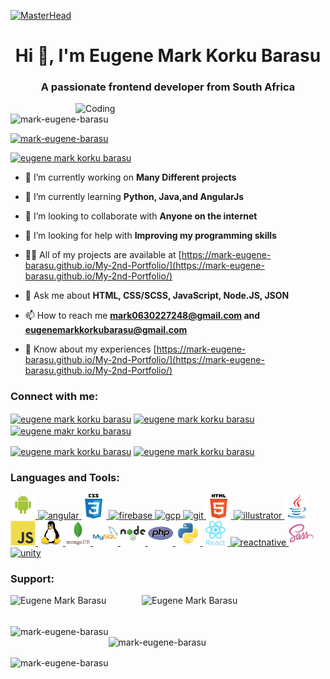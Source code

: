 [![MasterHead](https://1.bp.blogspot.com/-7A4WynwLsMw/XbBpCXG8fHI/AAAAAAAAMt4/uOa1bpLskYgrwGbllhSu2SDj_Mig8SXJQCLcBGAsYHQ/s1600/2000_600px.gif)](https://rishavchanda.io)

<h1 align="center">Hi 👋, I'm Eugene Mark Korku Barasu</h1>
<h3 align="center">A passionate frontend developer from South Africa</h3>
<img align="right" alt="Coding" width="400" src="https://cdn.dribbble.com/users/1162077/screenshots/3848914/programmer.gif">

<p align="left"> <img src="https://komarev.com/ghpvc/?username=mark-eugene-barasu&label=Profile%20views&color=0e75b6&style=flat" alt="mark-eugene-barasu" /> </p>

<p align="left"> <a href="https://github.com/ryo-ma/github-profile-trophy"><img src="https://github-profile-trophy.vercel.app/?username=mark-eugene-barasu" alt="mark-eugene-barasu" /></a> </p>

<p align="left"> <a href="https://twitter.com/eugene mark korku barasu" target="blank"><img src="https://img.shields.io/twitter/follow/eugene mark korku barasu?logo=twitter&style=for-the-badge" alt="eugene mark korku barasu" /></a> </p>

- 🔭 I’m currently working on **Many Different projects**

- 🌱 I’m currently learning **Python, Java,and AngularJs**

- 👯 I’m looking to collaborate with **Anyone on the internet**

- 🤝 I’m looking for help with **Improving my programming skills**

- 👨‍💻 All of my projects are available at [https://mark-eugene-barasu.github.io/My-2nd-Portfolio/](https://mark-eugene-barasu.github.io/My-2nd-Portfolio/)

- 💬 Ask me about **HTML, CSS/SCSS, JavaScript, Node.JS, JSON**

- 📫 How to reach me **mark0630227248@gmail.com and eugenemarkkorkubarasu@gmail.com**

- 📄 Know about my experiences [https://mark-eugene-barasu.github.io/My-2nd-Portfolio/](https://mark-eugene-barasu.github.io/My-2nd-Portfolio/)

<h3 align="left">Connect with me:</h3>
<p align="left">
<a href="https://twitter.com/eugene mark korku barasu" target="blank"><img align="center" src="https://raw.githubusercontent.com/rahuldkjain/github-profile-readme-generator/master/src/images/icons/Social/twitter.svg" alt="eugene mark korku barasu" height="30" width="40" /></a>
<a href="https://linkedin.com/in/eugene mark korku barasu" target="blank"><img align="center" src="https://raw.githubusercontent.com/rahuldkjain/github-profile-readme-generator/master/src/images/icons/Social/linked-in-alt.svg" alt="eugene mark korku barasu" height="30" width="40" /></a>
<a href="https://stackoverflow.com/users/eugene makr korku barasu" target="blank"><img align="center" src="https://raw.githubusercontent.com/rahuldkjain/github-profile-readme-generator/master/src/images/icons/Social/stack-overflow.svg" alt="eugene makr korku barasu" height="30" width="40" /></a>
</p>
<a href="https://www.instagram.com/markeugene465/" target="blank"><img align="center" src="https://raw.githubusercontent.com/rahuldkjain/github-profile-readme-generator/master/src/images/icons/Social/instagram.svg" alt="eugene mark korku barasu" height="30" width="40" /></a>
<a href="https://www.snapchat.com/add/e_barasu2021?share_id=wRg8P6dDSuc&locale=en-ZA)" target="blank"><img align="center" src="https://raw.githubusercontent.com/rahuldkjain/github-profile-readme-generator/master/src/images/icons/Social/snapchat.svg" alt="eugene mark korku barasu" height="30" width="40" /></a>


<h3 align="left">Languages and Tools:</h3>
<p align="left"> <a href="https://developer.android.com" target="_blank" rel="noreferrer"> <img src="https://raw.githubusercontent.com/devicons/devicon/master/icons/android/android-original-wordmark.svg" alt="android" width="40" height="40"/> </a> <a href="https://angular.io" target="_blank" rel="noreferrer"> <img src="https://angular.io/assets/images/logos/angular/angular.svg" alt="angular" width="40" height="40"/> </a> <a href="https://www.w3schools.com/css/" target="_blank" rel="noreferrer"> <img src="https://raw.githubusercontent.com/devicons/devicon/master/icons/css3/css3-original-wordmark.svg" alt="css3" width="40" height="40"/> </a> <a href="https://firebase.google.com/" target="_blank" rel="noreferrer"> <img src="https://www.vectorlogo.zone/logos/firebase/firebase-icon.svg" alt="firebase" width="40" height="40"/> </a> <a href="https://cloud.google.com" target="_blank" rel="noreferrer"> <img src="https://www.vectorlogo.zone/logos/google_cloud/google_cloud-icon.svg" alt="gcp" width="40" height="40"/> </a> <a href="https://git-scm.com/" target="_blank" rel="noreferrer"> <img src="https://www.vectorlogo.zone/logos/git-scm/git-scm-icon.svg" alt="git" width="40" height="40"/> </a> <a href="https://www.w3.org/html/" target="_blank" rel="noreferrer"> <img src="https://raw.githubusercontent.com/devicons/devicon/master/icons/html5/html5-original-wordmark.svg" alt="html5" width="40" height="40"/> </a> <a href="https://www.adobe.com/in/products/illustrator.html" target="_blank" rel="noreferrer"> <img src="https://www.vectorlogo.zone/logos/adobe_illustrator/adobe_illustrator-icon.svg" alt="illustrator" width="40" height="40"/> </a> <a href="https://www.java.com" target="_blank" rel="noreferrer"> <img src="https://raw.githubusercontent.com/devicons/devicon/master/icons/java/java-original.svg" alt="java" width="40" height="40"/> </a> <a href="https://developer.mozilla.org/en-US/docs/Web/JavaScript" target="_blank" rel="noreferrer"> <img src="https://raw.githubusercontent.com/devicons/devicon/master/icons/javascript/javascript-original.svg" alt="javascript" width="40" height="40"/> </a> <a href="https://www.linux.org/" target="_blank" rel="noreferrer"> <img src="https://raw.githubusercontent.com/devicons/devicon/master/icons/linux/linux-original.svg" alt="linux" width="40" height="40"/> </a> <a href="https://www.mongodb.com/" target="_blank" rel="noreferrer"> <img src="https://raw.githubusercontent.com/devicons/devicon/master/icons/mongodb/mongodb-original-wordmark.svg" alt="mongodb" width="40" height="40"/> </a> <a href="https://www.mysql.com/" target="_blank" rel="noreferrer"> <img src="https://raw.githubusercontent.com/devicons/devicon/master/icons/mysql/mysql-original-wordmark.svg" alt="mysql" width="40" height="40"/> </a> <a href="https://nodejs.org" target="_blank" rel="noreferrer"> <img src="https://raw.githubusercontent.com/devicons/devicon/master/icons/nodejs/nodejs-original-wordmark.svg" alt="nodejs" width="40" height="40"/> </a> <a href="https://www.php.net" target="_blank" rel="noreferrer"> <img src="https://raw.githubusercontent.com/devicons/devicon/master/icons/php/php-original.svg" alt="php" width="40" height="40"/> </a> <a href="https://www.python.org" target="_blank" rel="noreferrer"> <img src="https://raw.githubusercontent.com/devicons/devicon/master/icons/python/python-original.svg" alt="python" width="40" height="40"/> </a> <a href="https://reactjs.org/" target="_blank" rel="noreferrer"> <img src="https://raw.githubusercontent.com/devicons/devicon/master/icons/react/react-original-wordmark.svg" alt="react" width="40" height="40"/> </a> <a href="https://reactnative.dev/" target="_blank" rel="noreferrer"> <img src="https://reactnative.dev/img/header_logo.svg" alt="reactnative" width="40" height="40"/> </a> <a href="https://sass-lang.com" target="_blank" rel="noreferrer"> <img src="https://raw.githubusercontent.com/devicons/devicon/master/icons/sass/sass-original.svg" alt="sass" width="40" height="40"/> </a> <a href="https://unity.com/" target="_blank" rel="noreferrer"> <img src="https://www.vectorlogo.zone/logos/unity3d/unity3d-icon.svg" alt="unity" width="40" height="40"/> </a> </p>

<h3 align="left">Support:</h3>
<p><a href="https://www.buymeacoffee.com/Eugene Mark Barasu"> <img align="left" src="https://cdn.buymeacoffee.com/buttons/v2/default-yellow.png" height="50" width="210" alt="Eugene Mark Barasu" /></a><a href="https://ko-fi.com/Eugene Mark Barasu"> <img align="left" src="https://cdn.ko-fi.com/cdn/kofi3.png?v=3" height="50" width="210" alt="Eugene Mark Barasu" /></a></p><br><br>

<p><img align="left" src="https://github-readme-stats.vercel.app/api/top-langs?username=mark-eugene-barasu&show_icons=true&locale=en&layout=compact" alt="mark-eugene-barasu" /></p>

<p>&nbsp;<img align="center" src="https://github-readme-stats.vercel.app/api?username=mark-eugene-barasu&show_icons=true&locale=en" alt="mark-eugene-barasu" /></p>

<p><img align="center" src="https://github-readme-streak-stats.herokuapp.com/?user=mark-eugene-barasu&" alt="mark-eugene-barasu" /></p>
